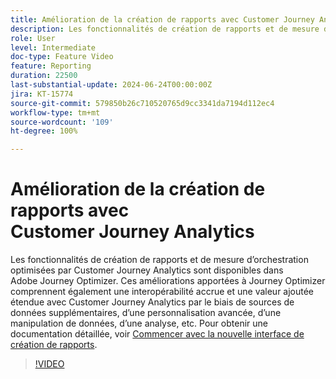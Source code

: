 ```yaml
---
title: Amélioration de la création de rapports avec Customer Journey Analytics
description: Les fonctionnalités de création de rapports et de mesure d’orchestration optimisées par Customer Journey Analytics sont disponibles dans Adobe Journey Optimizer. Ces améliorations apportées à Journey Optimizer comprennent également une interopérabilité accrue et une valeur ajoutée étendue avec Customer Journey Analytics par le biais de sources de données supplémentaires, d’une personnalisation avancée, d’une manipulation de données, d’une analyse, etc.
role: User
level: Intermediate
doc-type: Feature Video
feature: Reporting
duration: 22500
last-substantial-update: 2024-06-24T00:00:00Z
jira: KT-15774
source-git-commit: 579850b26c710520765d9cc3341da7194d112ec4
workflow-type: tm+mt
source-wordcount: '109'
ht-degree: 100%

---
```



# Amélioration de la création de rapports avec Customer Journey Analytics

Les fonctionnalités de création de rapports et de mesure d’orchestration optimisées par Customer Journey Analytics sont disponibles dans Adobe Journey Optimizer. Ces améliorations apportées à Journey Optimizer comprennent également une interopérabilité accrue et une valeur ajoutée étendue avec Customer Journey Analytics par le biais de sources de données supplémentaires, d’une personnalisation avancée, d’une manipulation de données, d’une analyse, etc.
Pour obtenir une documentation détaillée, voir [Commencer avec la nouvelle interface de création de rapports](https://experienceleague.adobe.com/fr/docs/journey-optimizer/using/channel-report/report-gs-cja).

>[!VIDEO](https://video.tv.adobe.com/v/3430413/?learn=on)
